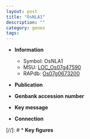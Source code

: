 ```yaml
---
layout: post
title: "OsNLA1"
description: ""
category: genes
tags: 
---
```


* **Information**  
    + Symbol: OsNLA1  
    + MSU: [LOC_Os07g47590](http://rice.uga.edu/cgi-bin/ORF_infopage.cgi?orf=LOC_Os07g47590)  
    + RAPdb: [Os07g0673200](http://rapdb.dna.affrc.go.jp/viewer/gbrowse_details/irgsp1?name=Os07g0673200)  

* **Publication**  

* **Genbank accession number**  

* **Key message**  

* **Connection**  

[//]: # * **Key figures**  


